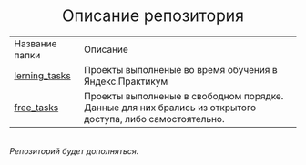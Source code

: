 <h1 style="font-weight:normal" align="center">
  &nbsp;Описание репозитория&nbsp;
</h1>

<table whidt=100% valign=top >
  <tr>
    <td whidt=35%>Название папки</td>
    <td>Описание</td>
  </tr>
  <tr>
    <td><a href="https://github.com/Pavel891/Data_analysis/tree/main/lerning_tasks">lerning_tasks</a></td>
    <td>Проекты выполненые во время обучения в Яндекс.Практикум</td>
  </tr>
  <tr>
    <td><a href="https://github.com/Pavel891/Data_analysis/tree/main/free_tasks">free_tasks</a></td>
    <td>Проекты выполненые в свободном порядке. Данные для них брались из открытого доступа, либо самостоятельно.</td>
  </tr>
</table>

<br>
<i>Репозиторий будет дополняться.</i>
